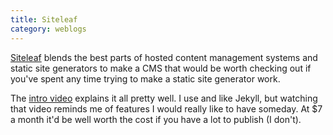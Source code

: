 ```yaml
---
title: Siteleaf
category: weblogs
---
```


[Siteleaf](https://www.siteleaf.com/) blends the best parts of hosted content management systems and static site generators to make a CMS that would be worth checking out if you've spent any time trying to make a static site generator work.

The [intro video](https://vimeo.com/169542999) explains it all pretty well. I use and like Jekyll, but watching that video reminds me of features I would really like to have someday. At $7 a month it'd be well worth the cost if you have a lot to publish (I don't).

